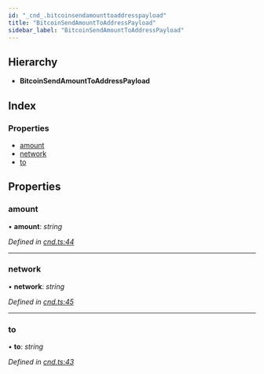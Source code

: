 ```yaml
---
id: "_cnd_.bitcoinsendamounttoaddresspayload"
title: "BitcoinSendAmountToAddressPayload"
sidebar_label: "BitcoinSendAmountToAddressPayload"
---
```


## Hierarchy

* **BitcoinSendAmountToAddressPayload**

## Index

### Properties

* [amount](_cnd_.bitcoinsendamounttoaddresspayload.md#amount)
* [network](_cnd_.bitcoinsendamounttoaddresspayload.md#network)
* [to](_cnd_.bitcoinsendamounttoaddresspayload.md#to)

## Properties

###  amount

• **amount**: *string*

*Defined in [cnd.ts:44](https://github.com/comit-network/comit-js-sdk/blob/d186ad0/src/cnd.ts#L44)*

___

###  network

• **network**: *string*

*Defined in [cnd.ts:45](https://github.com/comit-network/comit-js-sdk/blob/d186ad0/src/cnd.ts#L45)*

___

###  to

• **to**: *string*

*Defined in [cnd.ts:43](https://github.com/comit-network/comit-js-sdk/blob/d186ad0/src/cnd.ts#L43)*

